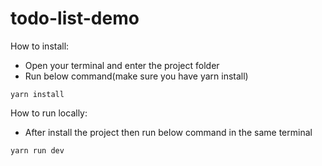 # todo-list-demo

How to install:
- Open your terminal and enter the project folder
- Run below command(make sure you have yarn install)
```
yarn install
```

How to run locally:
- After install the project then run below command in the same terminal
```
yarn run dev
```
